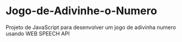 # Jogo-de-Adivinhe-o-Numero
Projeto de JavaScript para desenvolver um jogo de adivinha numero usando WEB SPEECH API
